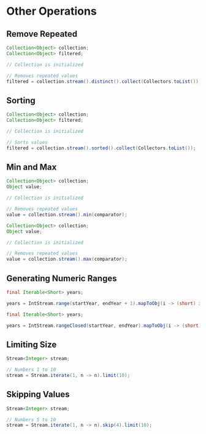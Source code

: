 # Other Operations

## Remove Repeated

```java
Collection<Object> collection;
Collection<Object> filtered;

// Collection is initialized

// Removes repeated values
filtered = collection.stream().distinct().collect(Collectors.toList());
```

## Sorting

```java
Collection<Object> collection;
Collection<Object> filtered;

// Collection is initialized

// Sorts values
filtered = collection.stream().sorted().collect(Collectors.toList());
```

## Min and Max

```java
Collection<Object> collection;
Object value;

// Collection is initialized

// Removes repeated values
value = collection.stream().min(comparator);
```

```java
Collection<Object> collection;
Object value;

// Collection is initialized

// Removes repeated values
value = collection.stream().max(comparator);
```

## Generating Numeric Ranges

```java
final Iterable<Short> years;

years = IntStream.range(startYear, endYear + 1).mapToObj(i -> (short) i).collect(Collectors.toList());
```

```java
final Iterable<Short> years;

years = IntStream.rangeClosed(startYear, endYear).mapToObj(i -> (short) i).collect(Collectors.toList());
```

## Limiting Size

```java
Stream<Integer> stream;

// Numbers 1 to 10
stream = Stream.iterate(1, n -> n).limit(10);
```

## Skipping Values

```java
Stream<Integer> stream;

// Numbers 5 to 10
stream = Stream.iterate(1, n -> n).skip(4).limit(10);
```

